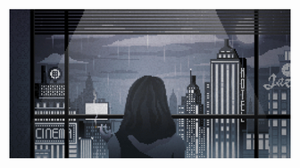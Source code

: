 <a href="https://willbinns.org/">
  <img style="float: center"; src="https://github.com/wbnns/wbnns/raw/master/future.gif">
</a>
